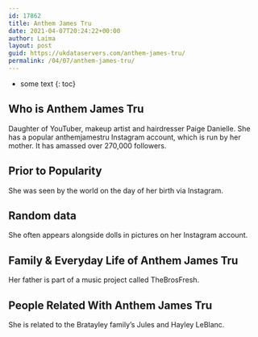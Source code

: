 ```yaml
---
id: 17862
title: Anthem James Tru
date: 2021-04-07T20:24:22+00:00
author: Laima
layout: post
guid: https://ukdataservers.com/anthem-james-tru/
permalink: /04/07/anthem-james-tru/
---
```


* some text
{: toc}


## Who is Anthem James Tru
                  
                  
                  
Daughter of YouTuber, makeup artist and hairdresser Paige Danielle. She has a popular anthemjamestru Instagram account, which is run by her mother. It has amassed over 270,000 followers. 
                  
              
            
              
            
                
                
                
## Prior to Popularity
                  
                  
                  
She was seen by the world on the day of her birth via Instagram. 
                  
              
            
              
            
                
                
                
## Random data
                  
                  
                  
She often appears alongside dolls in pictures on her Instagram account. 
                  
              
            
              
            
                
                
                
## Family & Everyday Life of Anthem James Tru
                  
                  
                  
Her father is part of a music project called TheBrosFresh.
                  
              
            
              
            
                
                
                
## People Related With Anthem James Tru
                  
                  
                  
She is related to the Bratayley family&#8217;s Jules and Hayley LeBlanc.
                  
              
            
              
            
                
              
            
              
              
            
            
              
            
          
          
          